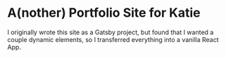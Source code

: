 # A(nother) Portfolio Site for Katie

I originally wrote this site as a Gatsby project, but found that I wanted a couple dynamic elements, so I transferred everything into a vanilla React App.
